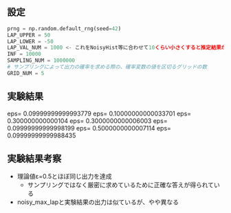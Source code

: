 ## 設定
```python
prng = np.random.default_rng(seed=42)
LAP_UPPER = 50
LAP_LOWER = -50
LAP_VAL_NUM = 1000 <- これをNoisyHist等に合わせて10くらい小さくすると推定結果が大きくなってしまう
INF = 10000
SAMPLING_NUM = 1000000
# サンプリングによって出力の確率を求める際の、確率変数の値を区切るグリッドの数
GRID_NUM = 5
```

## 実験結果
eps= 0.09999999999993779
eps= 0.10000000000033701
eps= 0.300000000000104
eps= 0.3000000000006003
eps= 0.09999999999998199
eps= 0.5000000000007114
eps= 0.09999999999988435

## 実験結果考察
- 理論値ε=0.5とほぼ同じ出力を達成
    - サンプリングではなく厳密に求めているために正確な答えが得られている
- noisy_max_lapと実験結果の出力は似ているが、やや異なる
